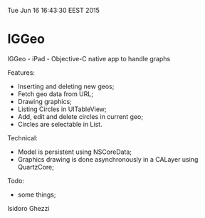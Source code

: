 Tue Jun 16 16:43:30 EEST 2015

# IGGeo
IGGeo - iPad - Objective-C native app to handle graphs

Features:
* Inserting and deleting new geos;
* Fetch geo data from URL;
* Drawing graphics;
* Listing Circles in UITableView;
* Add, edit and delete circles in current geo;
* Circles are selectable in List.

Technical:
* Model is persistent using NSCoreData;
* Graphics drawing is done asynchronously in a CALayer using QuartzCore;

Todo:
* some things;

Isidoro Ghezzi
